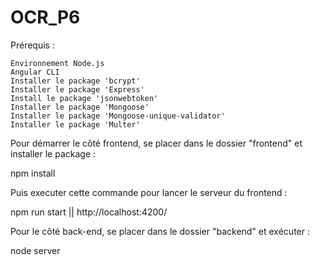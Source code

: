 # OCR_P6
Prérequis :

    Environnement Node.js
    Angular CLI
    Installer le package 'bcrypt'
    Installer le package 'Express'
    Install le package 'jsonwebtoken'
    Installer le package 'Mongoose'
    Installer le package 'Mongoose-unique-validator'
    Installer le package 'Multer'
   

Pour démarrer le côté frontend, se placer dans le dossier "frontend" et installer le package :

npm install

Puis executer cette commande pour lancer le serveur du frontend :

npm run start || http://localhost:4200/

Pour le côté back-end, se placer dans le dossier "backend" et exécuter :

node server